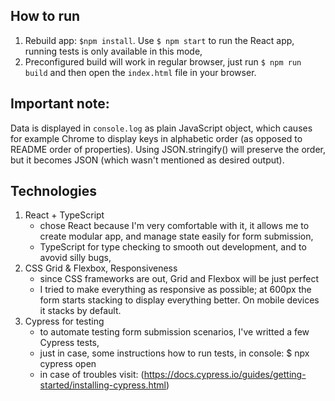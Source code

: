 ## How to run

1. Rebuild app: `$npm install`. Use `$ npm start` to run the React app, running tests is only available in this mode,
2. Preconfigured build will work in regular browser, just run `$ npm run build` and then open the `index.html` file in your browser.

## Important note:

Data is displayed in `console.log` as plain JavaScript object, which causes for example Chrome to display keys in alphabetic order (as opposed to README order of properties).
Using JSON.stringify() will preserve the order, but it becomes JSON (which wasn't mentioned as desired output).

## Technologies

1. React + TypeScript
    - chose React because I'm very comfortable with it, it allows me to create modular app, and manage state easily for form submission,
    - TypeScript for type checking to smooth out development, and to avovid silly bugs,
2. CSS Grid & Flexbox, Responsiveness
    - since CSS frameworks are out, Grid and Flexbox will be just perfect
    - I tried to make everything as responsive as possible; at 600px the form starts stacking  to display everything better. On mobile devices it stacks by default.
3. Cypress for testing
    - to automate testing form submission scenarios, I've writted a few Cypress tests,
    - just in case, some instructions how to run tests, in console:
        $ npx cypress open
    - in case of troubles visit:
    (https://docs.cypress.io/guides/getting-started/installing-cypress.html)




